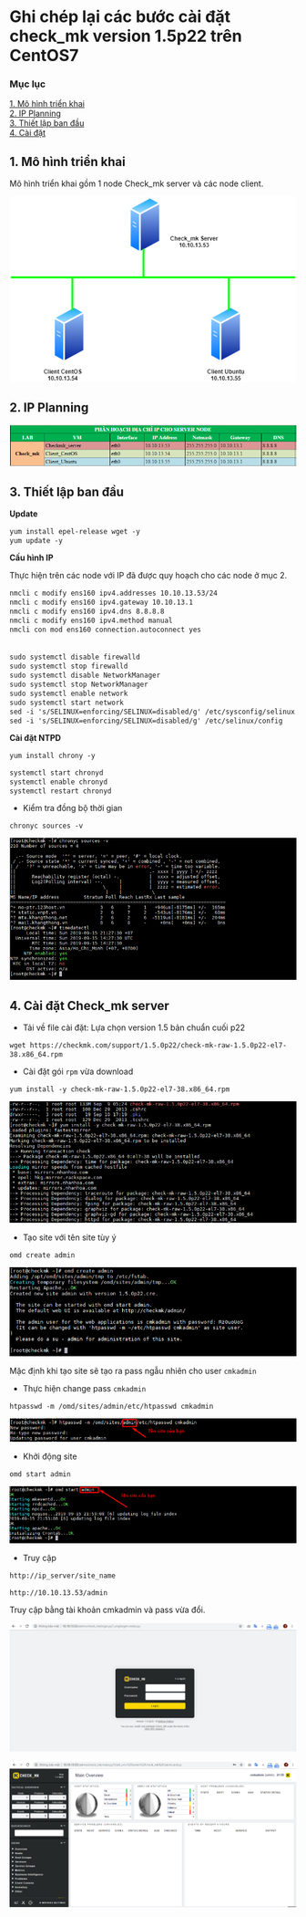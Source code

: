 # Ghi chép lại các bước cài đặt check_mk version 1.5p22 trên CentOS7

### Mục lục


[1. Mô hình triển khai](#mohinh)<br>
[2. IP Planning](#planning)<br>
[3. Thiết lập ban đầu](#thietlap)<br>
[4. Cài đặt](#caidat)<br>

<a name="mohinh"></a>
## 1. Mô hình triển khai

Mô hình triển khai gồm 1 node Check_mk server và các node client.

![](../images/cai-dat-checkmk-c7/topo.png)

<a name="planning"></a>
## 2. IP Planning

![](../images/cai-dat-checkmk-c7/Screenshot_391.png)

<a name="thietlap"></a>
## 3. Thiết lập ban đầu

**Update**

```
yum install epel-release wget -y
yum update -y
```

**Cấu hình IP**

Thực hiện trên các node với IP đã được quy hoạch cho các node ở mục 2.

```
nmcli c modify ens160 ipv4.addresses 10.10.13.53/24
nmcli c modify ens160 ipv4.gateway 10.10.13.1
nmcli c modify ens160 ipv4.dns 8.8.8.8
nmcli c modify ens160 ipv4.method manual
nmcli con mod ens160 connection.autoconnect yes


sudo systemctl disable firewalld
sudo systemctl stop firewalld
sudo systemctl disable NetworkManager
sudo systemctl stop NetworkManager
sudo systemctl enable network
sudo systemctl start network
sed -i 's/SELINUX=enforcing/SELINUX=disabled/g' /etc/sysconfig/selinux
sed -i 's/SELINUX=enforcing/SELINUX=disabled/g' /etc/selinux/config
```

**Cài đặt NTPD**

```
yum install chrony -y 
```

```
systemctl start chronyd 
systemctl enable chronyd
systemctl restart chronyd 
```
 - Kiểm tra đồng bộ thời gian
 
```
chronyc sources -v
```

![](../images/cai-dat-checkmk-c7/Screenshot_392.png)

<a name="caidat"></a>
## 4. Cài đặt Check_mk server

- Tải về file cài đặt: Lựa chọn version 1.5 bản chuẩn cuối p22

```
wget https://checkmk.com/support/1.5.0p22/check-mk-raw-1.5.0p22-el7-38.x86_64.rpm
```

- Cài đặt gói `rpm` vừa download

```
yum install -y check-mk-raw-1.5.0p22-el7-38.x86_64.rpm
```

![](../images/cai-dat-checkmk-c7/Screenshot_393.png)

- Tạo site với tên site tùy ý

```
omd create admin
```

![](../images/cai-dat-checkmk-c7/Screenshot_394.png)

Mặc định khi tạo site sẽ tạo ra pass ngẫu nhiên cho user `cmkadmin`

- Thực hiện change pass `cmkadmin`

```
htpasswd -m /omd/sites/admin/etc/htpasswd cmkadmin
```

![](../images/cai-dat-checkmk-c7/Screenshot_395.png)

- Khởi động site

```
omd start admin
```
![](../images/cai-dat-checkmk-c7/Screenshot_396.png)

- Truy cập

```
http://ip_server/site_name
```

```
http://10.10.13.53/admin
```
Truy cập bằng tài khoản cmkadmin và pass vừa đổi.

![](../images/cai-dat-checkmk-c7/Screenshot_397.png)

![](../images/cai-dat-checkmk-c7/Screenshot_398.png)






